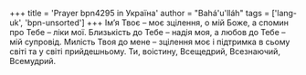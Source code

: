 +++
title = 'Prayer bpn4295 in Україна'
author = "Bahá'u'lláh"
tags = ['lang-uk', 'bpn-unsorted']
+++
Ім’я Твоє – моє зцілення, о мій Боже, а спомин про Тебе – ліки мої. Близькість до Тебе – надія моя, а любов до Тебе – мій супровід. Милість Твоя до мене – зцілення моє і підтримка в сьому світі та у світі прийдешньому. Ти, воістину, Всещедрий, Всезнаючий, Всемудрий.
